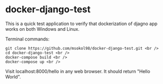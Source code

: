 # docker-django-test

This is a quick test application to verify that dockerization of djagno app works on both Windows and Linux.

Terminal commands:

 ``` 
git clone https://github.com/msokol98/docker-django-test.git <br />
cd docker-django-test <br />
docker-compose build <br />
docker-compose up <br />
 ``` 
 
Visit localhost:8000/hello in any web browser. It should return "Hello World".
